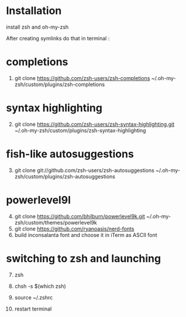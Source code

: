 # Installation
install zsh and oh-my-zsh

After creating symlinks do that in terminal : 

# completions
1) git clone https://github.com/zsh-users/zsh-completions ~/.oh-my-zsh/custom/plugins/zsh-completions

# syntax highlighting
2) git clone https://github.com/zsh-users/zsh-syntax-highlighting.git ~/.oh-my-zsh/custom/plugins/zsh-syntax-highlighting

# fish-like autosuggestions
3) git clone git://github.com/zsh-users/zsh-autosuggestions ~/.oh-my-zsh/custom/plugins/zsh-autosuggestions

# powerlevel9l
4) git clone https://github.com/bhilburn/powerlevel9k.git ~/.oh-my-zsh/custom/themes/powerlevel9k
5) git clone https://github.com/ryanoasis/nerd-fonts
6) build inconsalanta font and choose it in iTerm as ASCII font

# switching to zsh and launching
7) zsh

8) chsh -s $(which zsh)

9) source ~/.zshrc 

10) restart terminal

